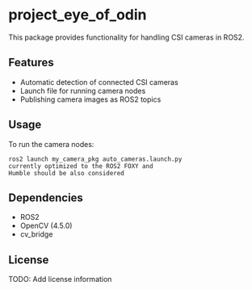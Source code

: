 # project_eye_of_odin

This package provides functionality for handling CSI cameras in ROS2.

## Features

- Automatic detection of connected CSI cameras
- Launch file for running camera nodes
- Publishing camera images as ROS2 topics

## Usage

To run the camera nodes:

```
ros2 launch my_camera_pkg auto_cameras.launch.py
currently optimized to the ROS2 FOXY and
Humble should be also considered
```

## Dependencies

- ROS2
- OpenCV (4.5.0)
- cv_bridge

## License

TODO: Add license information